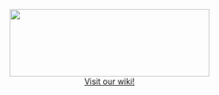 <p align="center">
  <img src="http://s32.postimg.org/dwrwoivnp/carduinologo3.png" width="350" height="118.0"/><br>
  <a href="https://github.com/htl-leonding/2016_3chif_carduino/wiki">Visit our wiki!</a>
</p>
